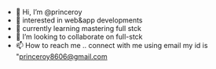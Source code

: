 - 👋 Hi,
     I’m @princeroy
- 👀 interested in web&app developments
- 🌱 currently learning mastering full stck 
- 💞️ I’m looking to collaborate on full-stck
- 📫 How to reach me .. connect with me using email my id is "princeroy8606@gmail.com
